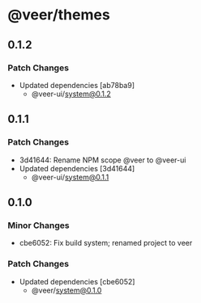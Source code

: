 # @veer/themes

## 0.1.2

### Patch Changes

- Updated dependencies [ab78ba9]
  - @veer-ui/system@0.1.2

## 0.1.1

### Patch Changes

- 3d41644: Rename NPM scope @veer to @veer-ui
- Updated dependencies [3d41644]
  - @veer-ui/system@0.1.1

## 0.1.0

### Minor Changes

- cbe6052: Fix build system; renamed project to veer

### Patch Changes

- Updated dependencies [cbe6052]
  - @veer/system@0.1.0

